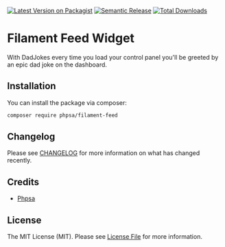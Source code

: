 [![Latest Version on Packagist](https://img.shields.io/packagist/v/phpsa/filament-feed.svg?style=flat-square)](https://packagist.org/packages/phpsa/filament-feed)
[![Semantic Release](https://github.com/phpsa/filament-feed/actions/workflows/release.yml/badge.svg)](https://github.com/phpsa/filament-feed/actions/workflows/release.yml)
[![Total Downloads](https://img.shields.io/packagist/dt/phpsa/filament-feed.svg?style=flat-square)](https://packagist.org/packages/phpsa/filament-feed)

# Filament Feed Widget

With DadJokes every time you load your control panel you'll be greeted by an epic dad joke on the dashboard.

## Installation


You can install the package via composer:

```bash
composer require phpsa/filament-feed
```

## Changelog

Please see [CHANGELOG](CHANGELOG.md) for more information on what has changed recently.

## Credits

- [Phpsa](https://github.com/phpsa)

## License

The MIT License (MIT). Please see [License File](LICENSE.md) for more information.
